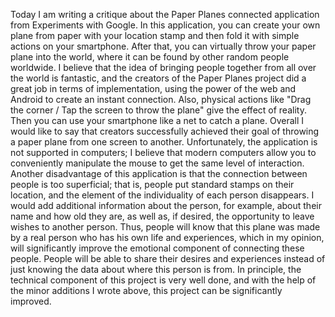 Today I am writing a critique about the Paper Planes connected application from
Experiments with Google. In this application, you can create your own plane from paper with
your location stamp and then fold it with simple actions on your smartphone. After that, you
can virtually throw your paper plane into the world, where it can be found by other random
people worldwide. I believe that the idea of bringing people together from all over the world
is fantastic, and the creators of the Paper Planes project did a great job in terms of
implementation, using the power of the web and Android to create an instant connection.
Also, physical actions like "Drag the corner / Tap the screen to throw the plane" give the
effect of reality. Then you can use your smartphone like a net to catch a plane. Overall I
would like to say that creators successfully achieved their goal of throwing a paper plane
from one screen to another. Unfortunately, the application is not supported in computers; I
believe that modern computers allow you to conveniently manipulate the mouse to get the
same level of interaction. Another disadvantage of this application is that the connection
between people is too superficial; that is, people put standard stamps on their location, and
the element of the individuality of each person disappears. I would add additional information
about the person, for example, about their name and how old they are, as well as, if desired,
the opportunity to leave wishes to another person. Thus, people will know that this plane was
made by a real person who has his own life and experiences, which in my opinion, will
significantly improve the emotional component of connecting these people. People will be
able to share their desires and experiences instead of just knowing the data about where this
person is from. In principle, the technical component of this project is very well done, and
with the help of the minor additions I wrote above, this project can be significantly improved.
